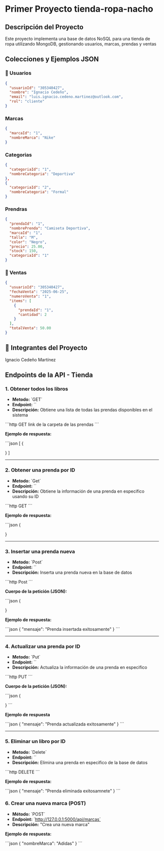 # Primer Proyecto  tienda-ropa-nacho

## Descripción del Proyecto
Este proyecto implementa una base de datos NoSQL para una tienda de ropa
utilizando MongoDB, gestionando usuarios, marcas, prendas y ventas

## Colecciones y Ejemplos JSON

### 👥 Usuarios
```json
{
  "usuarioId": "305340427",
  "nombre": "Ignacio Cedeño",
  "email": "luis.ignacio.cedeno.martinez@outlook.com",
  "rol": "cliente"
}
```
### Marcas
```json
{
  "marcaId": "1",
  "nombreMarca": "Nike"
}
```
### Categorias
```json
{
  "categoriaId": "1",
  "nombreCategoria": "Deportiva"
},
{
  "categoriaId": "2",
  "nombreCategoria": "Formal"
}
```
### Prendras
```json
{
  "prendaId": "1",
  "nombrePrenda": "Camiseta Deportiva",
  "marcaId": "1", 
  "talla": "M",
  "color": "Negro",
  "precio": 25.00,
  "stock": 150,
  "categoriaId": "1"
}
```
### 🧾 Ventas
```json
{
  "usuarioId": "305340427",
  "fechaVenta": "2025-06-25",
  "numeroVenta": "1",
  "items": [
    {
      "prendaId": "1", 
      "cantidad": 2
    }
  ],
  "totalVenta": 50.00
}
```
## 👤 Integrantes del Proyecto
Ignacio Cedeño Martínez

##   Endpoints de la API - Tienda

### 1. Obtener todos los libros

* **Metodo:** ´GET´
* **Endpoint:** ´´
* **Descripción:** Obtiene una lista de todas las prendas disponibles en el sistema

´´´http
GET link de la carpeta de las prendas
´´´


**Ejemplo de respuesta:**

´´´json
[
  {
    
  }
]


---

### 2. Obtener una prenda por ID

* **Metodo:** ´Get´
* **Endpoint:** ´´
* **Descripción:** Obtiene la información de una prenda en especifico usando su ID

´´´http
GET
´´´

**Ejemplo de respuesta:**

´´´json
{

}

---

### 3. Insertar una prenda nueva

* **Metodo:** ´Post´
* **Endpoint:** ´´
* **Descripción:** Inserta una prenda nueva en la base de datos

´´´http
Post
´´´

**Cuerpo de la petición (JSON):**

´´´json
{

}

**Ejemplo de respuesta:**

´´´json
{
"mensaje": "Prenda insertada exitosamente"
}
´´´

---


### 4. Actualizar una prenda por ID

* **Metodo:** ´Put´
* **Endpoint:** ´´
* **Descripción:** Actualiza la información de una prenda en especifico

´´´http
PUT
´´´

**Cuerpo de la petición (JSON):**

´´´json
{

}
´´´

**Ejemplo de respuesta**

´´´json
{
  "mensaje": "Prenda actualizada exitosamente"
}
´´´


---


### 5. Eliminar un libro por ID

* **Metodo:** ´Delete´
* **Endpoint:** ´´
* **Descripción:** Elimina una prenda en especifico de la base de datos

´´´http
DELETE
´´´

**Ejemplo de respuesta:**

´´´json
{
  "mensaje": "Prenda eliminada exitosamnete"
}
´´´

 ### 6. Crear una nueva marca (POST)
 
* **Método:** ´POST´
* **Endpoint:** ´http://127.0.0.1:5000/api/marcas´
* **Descripción:** "Crea una nueva marca"

**Ejemplo de respuesta:**

´´´json
{
    "nombreMarca": "Adidas"
}
´´´
 
